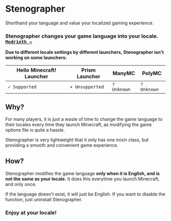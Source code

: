# Stenographer

Shorthand your language and value your localized gaming experience.

### Stenographer changes your game language into your locale. [`Modrinth →`](https://modrinth.com/mod/stenographer)

**Due to different locale settings by different launchers, Stenographer isn't working on some launchers:**

| Hello Minecraft! Launcher | Prism Launcher  | ManyMC      | PolyMC      |
|---------------------------|-----------------|-------------|-------------|
| `✓ Supported`             | `× Unsupported` | `? Unknown` | `? Unknown` |

## Why?

For many players, it is just a waste of time to change the game language to their locales every time they launch Minecraft, as modifying the game options file is quite a hassle.

Stenographer is very lightweight that it only has one mixin class, but providing a smooth and convenient game experience.

## How?

Stenographer modifies the game language **only when it is English, and is not the same as your locale.** It does this everytime you launch Minecraft, and only once.

If the language doesn't exist, it will just be English. If you want to disable the function, just uninstall Stenographer.

### Enjoy at your locale!
